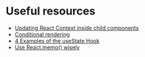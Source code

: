 # Useful resources

* [Updating React Context inside child components](https://mtm.dev/react-child-update-context)
* [Conditional rendering](https://reactjs.org/docs/conditional-rendering.html)
* [4 Examples of the useState Hook](https://daveceddia.com/usestate-hook-examples/)
* [Use React.memo() wisely](https://dmitripavlutin.com/use-react-memo-wisely/)